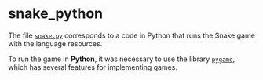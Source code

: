 # snake_python
The file [`snake.py`](https://github.com/luc-gh/snake_python/blob/master/snake.py) corresponds to a code in Python that runs the Snake game with the language resources.

To run the game in **Python**, it was necessary to use the library [`pygame`](https://www.pygame.org/), which has several features for implementing games.

